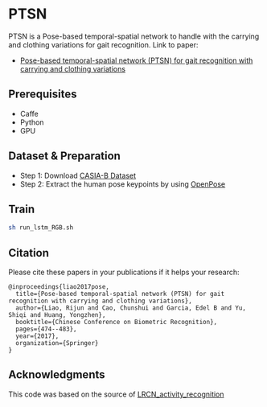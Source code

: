 # PTSN
PTSN is a Pose-based temporal-spatial network to handle with the carrying and clothing variations for gait recognition.
Link to paper:
- [Pose-based temporal-spatial network (PTSN) for gait recognition with carrying and clothing variations](http://r.web.umkc.edu/rlyfv/papers/2017_ccbr.pdf)

## Prerequisites

- Caffe
- Python
- GPU

## Dataset & Preparation
- Step 1: Download [CASIA-B Dataset](http://www.cbsr.ia.ac.cn/english/Gait%20Databases.asp)
- Step 2: Extract the human pose keypoints by using [OpenPose](https://github.com/CMU-Perceptual-Computing-Lab/openpose)

## Train
```bash
sh run_lstm_RGB.sh
```

## Citation
Please cite these papers in your publications if it helps your research:
```
@inproceedings{liao2017pose,
  title={Pose-based temporal-spatial network (PTSN) for gait recognition with carrying and clothing variations},
  author={Liao, Rijun and Cao, Chunshui and Garcia, Edel B and Yu, Shiqi and Huang, Yongzhen},
  booktitle={Chinese Conference on Biometric Recognition},
  pages={474--483},
  year={2017},
  organization={Springer}
}
```

## Acknowledgments
This code was based on the source of [LRCN_activity_recognition](https://github.com/intel/caffe/tree/master/examples/LRCN_activity_recognition)
